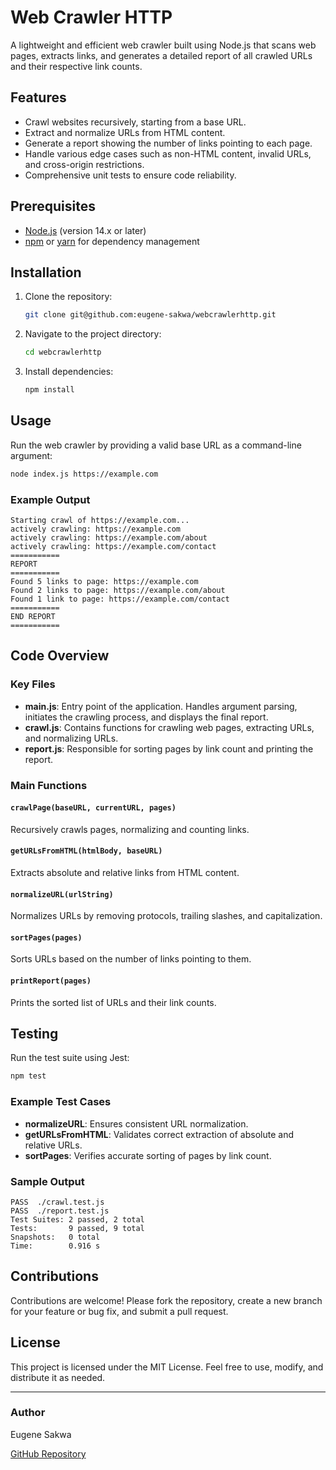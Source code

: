 # Web Crawler HTTP

A lightweight and efficient web crawler built using Node.js that scans web pages, extracts links, and generates a detailed report of all crawled URLs and their respective link counts.

## Features

- Crawl websites recursively, starting from a base URL.
- Extract and normalize URLs from HTML content.
- Generate a report showing the number of links pointing to each page.
- Handle various edge cases such as non-HTML content, invalid URLs, and cross-origin restrictions.
- Comprehensive unit tests to ensure code reliability.

## Prerequisites

- [Node.js](https://nodejs.org/) (version 14.x or later)
- [npm](https://www.npmjs.com/) or [yarn](https://yarnpkg.com/) for dependency management

## Installation

1. Clone the repository:
   ```bash
   git clone git@github.com:eugene-sakwa/webcrawlerhttp.git
   ```
2. Navigate to the project directory:
   ```bash
   cd webcrawlerhttp
   ```
3. Install dependencies:
   ```bash
   npm install
   ```

## Usage

Run the web crawler by providing a valid base URL as a command-line argument:

```bash
node index.js https://example.com
```

### Example Output

```plaintext
Starting crawl of https://example.com...
actively crawling: https://example.com
actively crawling: https://example.com/about
actively crawling: https://example.com/contact
===========
REPORT
===========
Found 5 links to page: https://example.com
Found 2 links to page: https://example.com/about
Found 1 link to page: https://example.com/contact
===========
END REPORT
===========
```

## Code Overview

### Key Files

- **main.js**: Entry point of the application. Handles argument parsing, initiates the crawling process, and displays the final report.
- **crawl.js**: Contains functions for crawling web pages, extracting URLs, and normalizing URLs.
- **report.js**: Responsible for sorting pages by link count and printing the report.

### Main Functions

#### `crawlPage(baseURL, currentURL, pages)`
Recursively crawls pages, normalizing and counting links.

#### `getURLsFromHTML(htmlBody, baseURL)`
Extracts absolute and relative links from HTML content.

#### `normalizeURL(urlString)`
Normalizes URLs by removing protocols, trailing slashes, and capitalization.

#### `sortPages(pages)`
Sorts URLs based on the number of links pointing to them.

#### `printReport(pages)`
Prints the sorted list of URLs and their link counts.

## Testing

Run the test suite using Jest:

```bash
npm test
```

### Example Test Cases

- **normalizeURL**: Ensures consistent URL normalization.
- **getURLsFromHTML**: Validates correct extraction of absolute and relative URLs.
- **sortPages**: Verifies accurate sorting of pages by link count.

### Sample Output

```plaintext
PASS  ./crawl.test.js
PASS  ./report.test.js
Test Suites: 2 passed, 2 total
Tests:       9 passed, 9 total
Snapshots:   0 total
Time:        0.916 s
```

## Contributions

Contributions are welcome! Please fork the repository, create a new branch for your feature or bug fix, and submit a pull request.

## License

This project is licensed under the MIT License. Feel free to use, modify, and distribute it as needed.

---

### Author

Eugene Sakwa

[GitHub Repository](https://github.com/eugene-sakwa/webcrawlerhttp)

